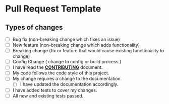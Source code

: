 # Pull Request Template

## Types of changes

<!--- What types of changes does your code introduce? Put an `x` in all the boxes that apply: -->

- [ ] Bug fix (non-breaking change which fixes an issue)
- [ ] New feature (non-breaking change which adds functionality)
- [ ] Breaking change (fix or feature that would cause existing functionality to change)
- [ ] Config Change ( change to config or build process )
- [ ] I have read the [**CONTRIBUTING**](./CONTRIBUTING.md) document.
- [ ] My code follows the code style of this project.
- [ ] My change requires a change to the documentation.
  - [ ] I have updated the documentation accordingly.
- [ ] I have added tests to cover my changes.
- [ ] All new and existing tests passed.

<!-- Put any other information you believe would be useful to know when reviewing this PR below -->
